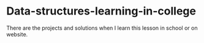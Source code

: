# Data-structures-learning-in-college
There are the projects and solutions when I learn this lesson in school or on website. 
